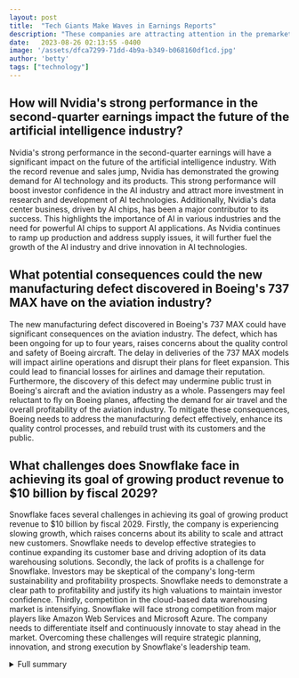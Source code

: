 ```yaml
---
layout: post
title:  "Tech Giants Make Waves in Earnings Reports"
description: "These companies are attracting attention in the premarket trading session due to their recent financial updates and performance."
date:   2023-08-26 02:13:55 -0400
image: '/assets/dfca7299-71dd-4b9a-b349-b068160df1cd.jpg'
author: 'betty'
tags: ["technology"]
---
```


## How will Nvidia's strong performance in the second-quarter earnings impact the future of the artificial intelligence industry?
Nvidia's strong performance in the second-quarter earnings will have a significant impact on the future of the artificial intelligence industry. With the record revenue and sales jump, Nvidia has demonstrated the growing demand for AI technology and its products. This strong performance will boost investor confidence in the AI industry and attract more investment in research and development of AI technologies. Additionally, Nvidia's data center business, driven by AI chips, has been a major contributor to its success. This highlights the importance of AI in various industries and the need for powerful AI chips to support AI applications. As Nvidia continues to ramp up production and address supply issues, it will further fuel the growth of the AI industry and drive innovation in AI technologies.

## What potential consequences could the new manufacturing defect discovered in Boeing's 737 MAX have on the aviation industry?
The new manufacturing defect discovered in Boeing's 737 MAX could have significant consequences on the aviation industry. The defect, which has been ongoing for up to four years, raises concerns about the quality control and safety of Boeing aircraft. The delay in deliveries of the 737 MAX models will impact airline operations and disrupt their plans for fleet expansion. This could lead to financial losses for airlines and damage their reputation. Furthermore, the discovery of this defect may undermine public trust in Boeing's aircraft and the aviation industry as a whole. Passengers may feel reluctant to fly on Boeing planes, affecting the demand for air travel and the overall profitability of the aviation industry. To mitigate these consequences, Boeing needs to address the manufacturing defect effectively, enhance its quality control processes, and rebuild trust with its customers and the public.

## What challenges does Snowflake face in achieving its goal of growing product revenue to $10 billion by fiscal 2029?
Snowflake faces several challenges in achieving its goal of growing product revenue to $10 billion by fiscal 2029. Firstly, the company is experiencing slowing growth, which raises concerns about its ability to scale and attract new customers. Snowflake needs to develop effective strategies to continue expanding its customer base and driving adoption of its data warehousing solutions. Secondly, the lack of profits is a challenge for Snowflake. Investors may be skeptical of the company's long-term sustainability and profitability prospects. Snowflake needs to demonstrate a clear path to profitability and justify its high valuations to maintain investor confidence. Thirdly, competition in the cloud-based data warehousing market is intensifying. Snowflake will face strong competition from major players like Amazon Web Services and Microsoft Azure. The company needs to differentiate itself and continuously innovate to stay ahead in the market. Overcoming these challenges will require strategic planning, innovation, and strong execution by Snowflake's leadership team.


<details>
        <summary>Full summary</summary>
<p>In the tech sector, Nvidia reported another blowout quarter, with sales expected to jump 170%. The company saw a record revenue of US$13.51 billion in its second-quarter earnings, up 88% from Q1 and 101% from a year ago. Nvidia's performance was driven by its data center business, which includes the A100 and H100 AI chips needed to build and run AI applications like ChatGPT. Despite a supply crunch on its most powerful AI chip, Nvidia says production will ramp up in the next year. Nvidia's graphics processing units (GPUs) have become the center of the generative AI boom, making it one of the biggest winners of the artificial intelligence revolution.</p>
<p>In the aviation industry, Boeing revealed a new manufacturing defect that will delay 737 Max deliveries. A new Boeing 737 MAX production defect has been discovered, impacting the 737 MAX 7 and 737 MAX 8 models. The defect has been going on for up to four years and involves non-standard manufacturing processes. Boeing is working to develop an inspection and repair plan, and deliveries of the 737 MAX will be slowed down. Despite the issue, Boeing reassured that there is no immediate safety concern.</p>
<p>In the software sector, Splunk reported an earnings beat and raised its guidance. The company's fiscal second-quarter results showed annual recurring revenue (ARR) growth of 16% year-over-year, slightly ahead of expectations. Operating margins were significantly above expectations, and the company raised its F2H margin and FCF guidance. However, Splunk's cloud revenue/cloud ARR came in below expectations.</p>
<p>Snowflake, the cloud-based data warehousing company, posted strong earnings and exceeded revenue expectations. The company went public at $120 per share and has seen rapid growth since then. Snowflake aims to grow its product revenue from $1.14 billion in fiscal 2022 to about $10 billion in fiscal 2029. However, investors are concerned about Snowflake's slowing growth, lack of profits, and high valuations. The stock currently trades at around $170 per share.</p>
<p>Elsewhere, Dollar Tree's third-quarter earnings guidance came in below expectations. Autodesk reported stronger-than-expected quarterly results and raised its guidance. And in the tech industry, artificial intelligence is transforming the semiconductor industry. AI-driven chips are revolutionizing chip design and development, enabling big data analytics and unprecedented capabilities. Chip architectures are rapidly evolving as the impact of AI on chip design is better understood.</p>
<p>These updates and developments in various sectors highlight the dynamic nature of the market and the rapid advancements in technology. They also illustrate the challenges and opportunities faced by companies in the ever-changing business landscape. As investors and market participants continue to monitor these developments, the future of these companies and their industries will be closely watched.</p>
<p>Disclaimer: The information provided in this article is for informational purposes only and should not be taken as financial or investment advice. Always conduct your own research and consult with a professional advisor before making any investment decisions. CNBC reporters Hakyung Kim, Pia Singh, Sarah Min, Michelle Fox, and Jesse Pound contributed to this report.</p>
</details>